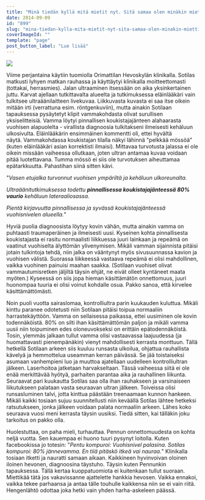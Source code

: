 ```yaml
---
title: "Minä tiedän kyllä mitä mietit nyt. Sitä samaa olen minäkin miettinyt."
date: 2014-09-09
id: "899"
slug: "mina-tiedan-kylla-mita-mietit-nyt-sita-samaa-olen-minakin-miettinyt"
coverImageId: ""
template: "page"
post_button_label: "Lue lisää"
---
```


[![](/images/201409092123086796.jpg)](http://2.bp.blogspot.com/-RkwHisq_OKM/VA9TD6y42aI/AAAAAAAAI2s/wus_IQjI9Qc/s1600/201409092123086796.jpg)

Viime perjantaina käytiin tuomiolla Orimattilan Hevoskylän klinikalla. Sotilas matkusti lyhyen matkan rauhassa ja käyttäytyi klinikalla moitteettomasti (tottakai, herrasmies). Jalan ultraaminen itsessään on aika yksinkertainen juttu. Karvat ajellaan tutkittavalta alueelta ja tutkimuksessa eläinlääkäri vain tulkitsee ultraäänilaitteen livekuvaa. Liikkuvasta kuvasta ei saa itse oikein mitään irti (verrattuna esim. röntgenkuviin), mutta ainakin Sotilaan tapauksessa pysäytetyt klipit vammakohdasta olivat surullisen yksiselitteisiä. Vamma löytyi pinnallisen koukistajajänteen alahaarasta vuohisen alapuolelta - virallista diagnoosia tulkitakseni ilmeisesti kehäluun ulkosivulta. Eläinlääkärin ensimmäinen kommentti oli, ettei hyvältä näytä. Vammakohdassa koukistajan tilalla näkyi lähinnä "pelkkää mössöä" (kuten eläinlääkäri asian korrektisti ilmaisi). Mittavaa turvotusta jalassa ei ole oikein missään vaiheessa ollutkaan, joten ultran antamaa kuvaa voidaan pitää luotettavana. Tumma mössö ei siis ole turvotuksen aiheuttamaa epätarkkuutta. Pahastihan siinä sitten kävi.

"_Vasen etujalka turvonnut vuohisen ympäriltä ja kehäluun ulkoreunalta._

_Ultraäänitutkimuksessa todettu **pinnallisessa koukistajajänteessä 80% vaurio** kehäluun lateraaliosassa._

_Pientä kirjavuutta pinnallisessa ja syvässä koukistajajänteessä vuohisnivelen alueella._"

Hyviä puolia diagnoosista löytyy kovin vähän, mutta ainakin vamma on puhtaasti traumaperäinen ja ilmeisesti uusi. Kyseinen kohta pinnallisesta koukistajasta ei rasitu normaalisti liikkuessa juuri lainkaan ja repeämä on vaatinut vuohiselta älyttömän ylivenymisen. Mikäli vamman sijainnista pitäisi jotain tulkintoja tehdä, niin jalka on vääntynyt myös sivusuunnassa kavion ja vuohisen välistä. Suorassa liikkeessä vastaava repeämä ei olisi mahdollinen, vaikka vuohinen painuisi maahan saakka. (Sotilaan vuohiset olivat vammautumisretken jäljiltä täysin ehjät, ne eivät olleet kyntäneet maata myöten.) Kyseessä on siis jopa hieman käsittämätön onnettomuus, juuri huonompaa tuuria ei olisi voinut kohdalle osua. Pakko sanoa, että kirvelee käsittämättömästi.

Noin puoli vuotta sairaslomaa, kontrolliultra parin kuukauden kuluttua. Mikäli kinttu paranee odotetusti niin Sotilaan pitäisi toipua normaaliin harrastekäyttöön. Vamma on sellaisessa paikassa, ettei uusiminen ole kovin todennäköistä. 80% on silti ihan käsittämättömän paljon ja mikäli vamma uusii niin toipuminen edes oloneuvokseksi on erittäin epätodennäköistä. Tosin, ylemmäs jalkaan tullut vamma olisi vastaavassa laajuudessa (ja huomattavasti pienempänäkin) vienyt mahdollisesti kerrasta monttuun. Tällä hetkellä Sotilaan arkeen siis kuuluu runsasta ulkoilua, ohjattua rauhallista kävelyä ja hemmottelua useamman kerran päivässä. Se jää toistaiseksi asumaan vanhempieni luo ja muuttoa ajatellaan uudelleen kontrolliultran jälkeen. Laserhoitoa jatketaan harvakseltaan. Tässä vaiheessa siitä ei ole enää merkittävää hyötyä, parhaiten parantaa aika ja rauhallinen liikunta. Seuraavat pari kuukautta Sotilas saa olla ihan rauhakseen ja varsinaiseen liikutukseen palataan vasta seuraavan ultran jälkeen. Toiveissa olisi runsasluminen talvi, jotta kinttua päästään treenaamaan kunnon hankeen. Mikäli kaikki tosiaan sujuu suunnitellusti niin keväällä Sotilas lähtee hetkeksi ratsutukseen, jonka jälkeen voidaan palata normaaliin arkeen. Lähes koko seuraava vuosi meni kerrasta täysin uusiksi. Tiedä sitten, kai tälläkin joku tarkoitus on pakko olla.

Huolestuttaa, on paha mieli, turhauttaa. Pennun onnettomuudesta on kohta neljä vuotta. Sen kauempaa ei huono tuuri pysynyt loitolla. Kuten facebookissa jo totesin: "_Pentu kompuroi: Vuohisnivel palasina. Sotilas kompuroi: 80% jännevamma. En tiiä pitäskö itkeä vai nauraa._" Klinikalla tosiaan itketti ja nauratti samaan aikaan. Kaikkineen hyvinvoivan oloinen iloinen hevonen, diagnoosina täystuho. Täysin kuten Pennunkin tapauksessa. Tällä kertaa kuoppatuomiota ei kuitenkaan tullut suoraan. Miettikää tätä jos vakavissanne ajattelette hankkia hevosen. Vaikka ennakoi, vaikka tekee parhaansa ja antaa tälle touhulle kaikkensa niin se ei vain riitä. Hengenlähtö odottaa joka hetki vain yhden harha-askeleen päässä.

